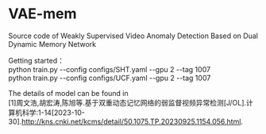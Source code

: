 # VAE-mem
Source code of Weakly Supervised Video Anomaly Detection Based on Dual Dynamic Memory Network  

Getting started：  
python train.py --config configs/SHT.yaml --gpu 2 --tag 1007  
python train.py --config configs/UCF.yaml --gpu 2 --tag 1007  

The details of model can be found in  
[1]周文浩,胡宏涛,陈旭等.基于双重动态记忆网络的弱监督视频异常检测[J/OL].计算机科学:1-14[2023-10-30].http://kns.cnki.net/kcms/detail/50.1075.TP.20230925.1154.056.html.

